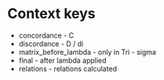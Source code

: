 # Context keys
- concordance - C
- discordance - D / di
- matrix_before_lambda - only in Tri - sigma
- final - after lambda applied
- relations - relations calculated